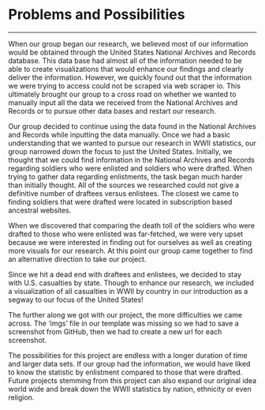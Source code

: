 # Problems and Possibilities
---
When our group began our research, we believed most of our information would be obtained through the United States National Archives and Records database. This data base had almost all of the information needed to be able to create visualizations that would enhance our findings and clearly deliver the information. However, we quickly found out that the information we were trying to access could not be scraped via web scraper io. This ultimately brought our group to a cross road on whether we wanted to manually input all the data we received from the National Archives and Records or to pursue other data bases and restart our research. 

Our group decided to continue using the data found in the National Archives and Records while inputting the data manually. Once we had a basic understanding that we wanted to pursue our research in WWII statistics, our group narrowed down the focus to just the United States. Initially, we thought that we could find information in the National Archives and Records regarding soldiers who were enlisted and soldiers who were drafted. When trying to gather data regarding enlistments, the task began much harder than initially thought. All of the sources we researched could not give a definitive number of draftees versus enlistees. The closest we came to finding soldiers that were drafted were located in subscription based ancestral websites. 

When we discovered that comparing the death toll of the soldiers who were drafted to those who were enlisted was far-fetched, we were very upset because we were interested in finding out for ourselves as well as creating more visuals for our research. At this point our group came together to find an alternative direction to take our project. 

Since we hit a dead end with draftees and enlistees, we decided to stay with U.S. casualties by state. Though to enhance our research, we included a visualization of all casualties in WWII by country in our introduction as a segway to our focus of the United States!

The further along we got with our project, the more difficulties we came across. The ‘imgs’ file in our template was missing so we had to save a screenshot from GitHub, then we had to create a new url for each screenshot. 

The possibilities for this project are endless with a longer duration of time and larger data sets. If our group had the information, we would have liked to know the statistic by enlistment compared to those that were drafted. Future projects stemming from this project can also expand our original idea world wide and break down the WWII statistics by nation, ethnicity or even religion.


